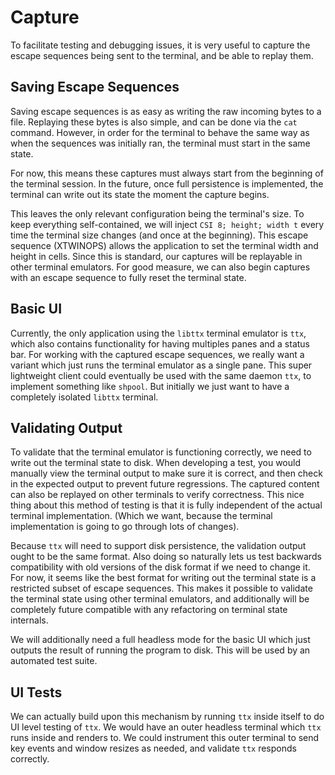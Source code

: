 # Capture

To facilitate testing and debugging issues, it is very useful to capture the escape sequences
being sent to the terminal, and be able to replay them.

## Saving Escape Sequences

Saving escape sequences is as easy as writing the raw incoming bytes to a file. Replaying these bytes
is also simple, and can be done via the `cat` command. However, in order for the terminal to behave
the same way as when the sequences was initially ran, the terminal must start in the same state.

For now, this means these captures must always start from the beginning of the terminal session.
In the future, once full persistence is implemented, the terminal can write out its state the moment
the capture begins.

This leaves the only relevant configuration being the terminal's size. To keep everything self-contained,
we will inject `CSI 8; height; width t` every time the terminal size changes (and once at the beginning).
This escape sequence (XTWINOPS) allows the application to set the terminal width and height in cells.
Since this is standard, our captures will be replayable in other terminal emulators. For good measure,
we can also begin captures with an escape sequence to fully reset the terminal state.

## Basic UI

Currently, the only application using the `libttx` terminal emulator is `ttx`, which also contains
functionality for having multiples panes and a status bar. For working with the captured escape
sequences, we really want a variant which just runs the terminal emulator as a single pane. This
super lightweight client could eventually be used with the same daemon `ttx`, to implement something
like `shpool`. But initially we just want to have a completely isolated `libttx` terminal.

## Validating Output

To validate that the terminal emulator is functioning correctly, we need to write out the terminal
state to disk. When developing a test, you would manually view the terminal output to make sure it
is correct, and then check in the expected output to prevent future regressions. The captured content
can also be replayed on other terminals to verify correctness. This nice thing about this method of
testing is that it is fully independent of the actual terminal implementation. (Which we want,
because the terminal implementation is going to go through lots of changes).

Because `ttx` will need to support disk persistence, the validation output ought to be the same
format. Also doing so naturally lets us test backwards compatibility with old versions of the
disk format if we need to change it. For now, it seems like the best format for writing out
the terminal state is a restricted subset of escape sequences. This makes it possible to validate
the terminal state using other terminal emulators, and additionally will be completely future
compatible with any refactoring on terminal state internals.

We will additionally need a full headless mode for the basic UI which just outputs the result of running
the program to disk. This will be used by an automated test suite.

## UI Tests

We can actually build upon this mechanism by running `ttx` inside itself to do UI level testing of
`ttx`. We would have an outer headless terminal which `ttx` runs inside and renders to. We could
instrument this outer terminal to send key events and window resizes as needed, and validate
`ttx` responds correctly.
